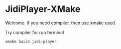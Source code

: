 # JidiPlayer-XMake
Welcome. if you need compiler. then use xmake used.

Try compiler for run terminal
```
xmake build jidi-player
```
